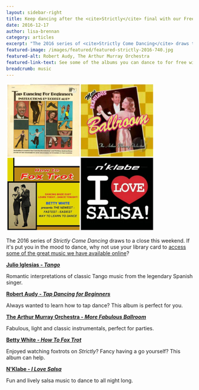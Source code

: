 ```yaml
---
layout: sidebar-right
title: Keep dancing after the <cite>Strictly</cite> final with our Freegal digital music service
date: 2016-12-17
author: lisa-brennan
category: articles
excerpt: "The 2016 series of <cite>Strictly Come Dancing</cite> draws to a close this weekend. If it's put you in the mood to dance, why not use your library card to access some of the great music we have available online?"
featured-image: /images/featured/featured-strictly-2016-740.jpg
featured-alt: Robert Audy, The Arthur Murray Orchestra
featured-link-text: See some of the albums you can dance to for free with Freegal.
breadcrumb: music
---
```


![Robert Audy, The Arthur Murray Orchestra, Betty White and N'Klabe](/images/featured/featured-strictly-2016.jpg)

The 2016 series of <cite>Strictly Come Dancing</cite> draws to a close this weekend. If it's put you in the mood to dance, why not use your library card to [access some of the great music we have available online](/elibrary/freegal/)?

**[Julio Iglesias - <cite>Tango</cite>](http://suffolklibraries.freegalmusic.com/artists/view/SnVsaW8gSWdsZXNpYXM=/8125262/c29ueQ)**

Romantic interpretations of classic Tango music from the legendary Spanish singer.

**[Robert Audy - <cite>Tap Dancing for Beginners</cite>](http://suffolklibraries.freegalmusic.com/artists/view/Um9iZXJ0IEF1ZHk=/888002158529/aW9kYQ)**

Always wanted to learn how to tap dance? This album is perfect for you.

**[The Arthur Murray Orchestra - <cite>More Fabulous Ballroom</cite>](http://suffolklibraries.freegalmusic.com/artists/view/VGhlIEFydGh1ciBNdXJyYXkgT3JjaGVzdHJh/2643780/c29ueQ)**

Fabulous, light and classic instrumentals, perfect for parties.

**[Betty White - <cite>How To Fox Trot</cite>](http://suffolklibraries.freegalmusic.com/artists/view/QmV0dHkgV2hpdGU=/431533/aW9kYQ)**

Enjoyed watching foxtrots on <cite>Strictly</cite>? Fancy having a go yourself? This album can help.

**[N'Klabe - <cite>I Love Salsa</cite>](http://suffolklibraries.freegalmusic.com/artists/view/TidLbGFiZQ==/4141754/c29ueQ)**

Fun and lively salsa music to dance to all night long.
